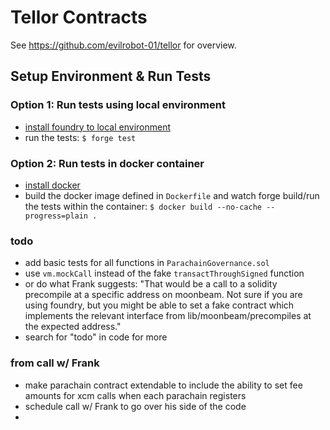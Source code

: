 # Tellor Contracts

See https://github.com/evilrobot-01/tellor for overview.

## Setup Environment & Run Tests
### Option 1: Run tests using local environment
- [install foundry to local environment](https://github.com/foundry-rs/foundry#installation)
- run the tests: `$ forge test`
### Option 2: Run tests in docker container
- [install docker](https://docs.docker.com/get-docker/)
- build the docker image defined in `Dockerfile` and watch forge build/run the tests within the container: `$ docker build --no-cache --progress=plain .`

### todo
- add basic tests for all functions in `ParachainGovernance.sol`
- use `vm.mockCall` instead of the fake `transactThroughSigned` function
- or do what Frank suggests: "That would be a call to a solidity precompile at a specific address on moonbeam. Not sure if you are using foundry, but you might be able to set a fake contract which implements the relevant interface from lib/moonbeam/precompiles at the expected address."
- search for "todo" in code for more

### from call w/ Frank
- make parachain contract extendable to include the ability to set fee amounts for xcm calls when each parachain registers
- schedule call w/ Frank to go over his side of the code
- 
